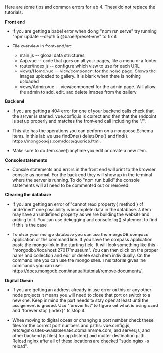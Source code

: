 Here are some tips and common errors for lab 4. These do not replace the tutorials.

**Front end**

 * If you are getting a babel error when doing "npm run serve" try running "npm update --depth 5 @babel/preset-env" to fix it. 

 * File overview in front-end/src
   * main.js -- global data structures 
   * App.vue -- code that goes on all your pages, like a menu or a footer
   * router/index.js -- configure which view to use for each URL
   * views/Home.vue -- view/component for the home page. Shows the images uploaded to gallery. It is blank when there is nothing uploaded
   * views/Admin.vue -- view/component for the admin page. Will allow the admin to add, edit, and delete images from the gallery
 
**Back end**

 * If you are getting a 404 error for one of your backend calls check that the server is started, vue.config.js is correct and then that the endpoint is set up properly and matches the front-end call including the "/".

 * This site has the operations you can perform on a mongoose.Schema items. In this lab we use findOne() deleteOne() and find(). https://mongoosejs.com/docs/queries.html. 

 * Make sure to do item.save() anytime you edit or create a new item.

**Console statements**

 * Console statements and errors in the front end will print to the browser console as normal.  For the back end they will show up in the terminal where the server is running.  To do "npm run build" the console statements will all need to be commented out or removed.

**Clearing the database**

 * If you are getting an error of "cannot read property { method } of undefined"  one possibility is incomplete data in the database.  A item may have an undefined property as we are building the website and adding to it.  You can use debugging and console.log() statement to find if this is the case.

 * To clear your mongo database you can use the mongoDB compass application or the command line.  If you have the compass application paste the mongo link in the starting field.  It will look something like this - "mongodb://localhost:27017/museum".  You can then click on the proper name and collection and edit or delete each item individually.  On the command line you can use the mongo shell. This tutorial gives the commands you can use. https://docs.mongodb.com/manual/tutorial/remove-documents/. 

**Digital Ocean**

* If you are getting an address already in use error on this or any other node projects it means you will need to close that port or switch to a new one.  Keep in mind the port needs to stay open at least until the assignment is graded. Use "forever list" to figure out what is being used and "forever stop {index}" to stop it.

* When moving to digital ocean or changing a port number check these files for the correct port numbers and paths: vue.config.js, /etc/nginx/sites-available/lab4.domainname.com,  and server.js( and other backend js files) for app.listen() and multer destination path. Reload nginx after all of these locations are checked "sudo nginx -s reload".
